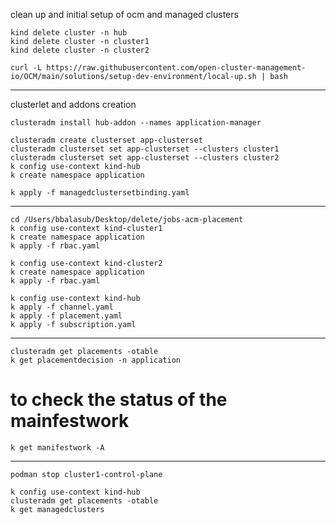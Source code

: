 clean up and initial setup of ocm and managed clusters

```
kind delete cluster -n hub
kind delete cluster -n cluster1
kind delete cluster -n cluster2

curl -L https://raw.githubusercontent.com/open-cluster-management-io/OCM/main/solutions/setup-dev-environment/local-up.sh | bash
```

---

clusterlet and addons creation

```
clusteradm install hub-addon --names application-manager

clusteradm create clusterset app-clusterset
clusteradm clusterset set app-clusterset --clusters cluster1
clusteradm clusterset set app-clusterset --clusters cluster2
k config use-context kind-hub
k create namespace application

k apply -f managedclustersetbinding.yaml

```

---

```
cd /Users/bbalasub/Desktop/delete/jobs-acm-placement
k config use-context kind-cluster1
k create namespace application
k apply -f rbac.yaml

k config use-context kind-cluster2
k create namespace application
k apply -f rbac.yaml

k config use-context kind-hub
k apply -f channel.yaml
k apply -f placement.yaml
k apply -f subscription.yaml
```

---

```
clusteradm get placements -otable
k get placementdecision -n application

```

# to check the status of the mainfestwork

```
k get manifestwork -A
```

---

```
podman stop cluster1-control-plane

k config use-context kind-hub
clusteradm get placements -otable
k get managedclusters
```
